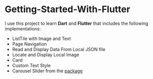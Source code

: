 # Getting-Started-With-Flutter
I use this project to learn <b>Dart</b> and <b>Flutter</b> that includes the following implementations:
- ListTile with Image and Text
- Page Navigation
- Read and Display Data From Local JSON file
- Locate and Display Local Image
- Card
- Custom Text Style
- Carousel Slider from the [package](https://pub.dev/packages/carousel_slider)
